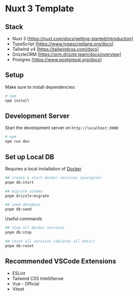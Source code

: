 # Nuxt 3 Template

## Stack

- Nuxt 3 [https://nuxt.com/docs/getting-started/introduction]
- TypeScript [https://www.typescriptlang.org/docs]
- Tailwind v4 [https://tailwindcss.com/docs]
- DrizzleORM [https://orm.drizzle.team/docs/overview]
- Postgres [https://www.postgresql.org/docs]

## Setup

Make sure to install dependencies:

```bash
# npm
npm install
```

## Development Server

Start the development server on `http://localhost:3000`:

```bash
# npm
npm run dev
```

## Set up Local DB

Requires a local installation of [Docker](https://www.docker.com/products/docker-desktop/)

```bash
## create & start docker services (postgres)
pnpm db:start

## migrate schema
pnpm drizzle:migrate

## seed database
pnpm db:seed
```

Useful commands

```bash
## stop all docker services
pnpm db:stop

## reset all services (deletes all data!)
pnpm db:reset
```

## Recommended VSCode Extensions

- ESLint
- Tailwind CSS IntelliSense
- Vue - Official
- Vitest
